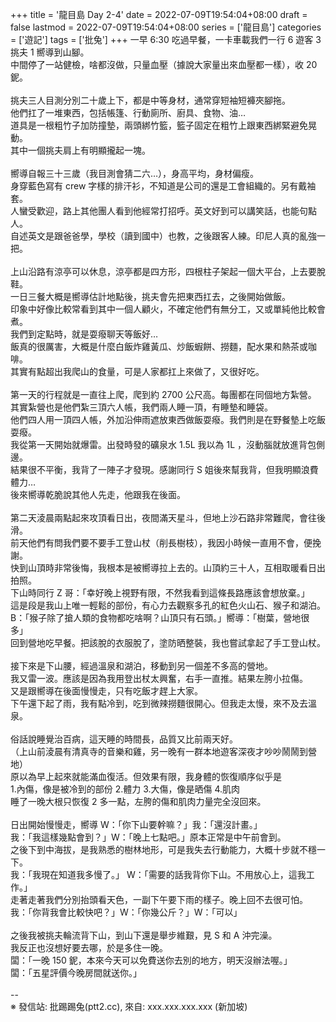 +++
title = '龍目島 Day 2-4'
date = 2022-07-09T19:54:04+08:00
draft = false
lastmod = 2022-07-09T19:54:04+08:00
series = ['龍目島']
categories = ['遊記']
tags = ['批兔']
+++
一早 6:30 吃過早餐，一卡車載我們一行 6 遊客 3 挑夫 1 嚮導到山腳。<br>
中間停了一站健檢，啥都沒做，只量血壓（據說大家量出來血壓都一樣），收 20 鈮。<br>
<br>
挑夫三人目測分別二十歲上下，都是中等身材，通常穿短袖短褲夾腳拖。<br>
他們扛了一堆東西，包括帳篷、行動廁所、廚具、食物、油…<br>
道具是一根粗竹子加防撞墊，兩頭綁竹籃，籃子固定在粗竹上跟東西綁緊避免晃動。<br>
其中一個挑夫肩上有明顯攏起一塊。<br>
<br>
嚮導自報三十三歲（我目測會猜二六…），身高平均，身材偏瘦。<br>
身穿藍色寫有 crew 字樣的排汗衫，不知道是公司的還是工會組織的。另有戴袖套。<br>
人蠻受歡迎，路上其他團人看到他經常打招呼。英文好到可以講笑話，也能句點人。<br>
自述英文是跟爸爸學，學校（讀到國中）也教，之後跟客人練。印尼人真的亂強一把。<br>
<br>
上山沿路有涼亭可以休息，涼亭都是四方形，四根柱子架起一個大平台，上去要脫鞋。<br>
一日三餐大概是嚮導估計地點後，挑夫會先把東西扛去，之後開始做飯。<br>
印象中好像比較常看到其中一個人顧火，不確定他們有無分工，又或單純他比較會煮。<br>
我們到定點時，就是耍癈聊天等飯好…<br>
飯真的很厲害，大概是什麼白飯炸雞黃瓜、炒飯蝦餅、撈麵，配水果和熱茶或咖啡。<br>
其實有點超出我爬山的食量，可是人家都扛上來做了，又很好吃。<br>
<br>
第一天的行程就是一直往上爬，爬到約 2700 公尺高。每團都在同個地方紮營。<br>
其實紮營也是他們紮三頂六人帳，我們兩人睡一頂，有睡墊和睡袋。<br>
他們四人用一頂四人帳，外加沿伸雨遮放東西做飯耍癈。我們則是在野餐墊上吃飯耍癈。<br>
我從第一天開始就爆雷。出發時發的礦泉水 1.5L 我以為 1L ，沒動腦就放進背包側邊。<br>
結果很不平衡，我背了一陣子才發現。感謝同行 S 姐後來幫我背，但我明顯浪費體力…<br>
後來嚮導乾脆說其他人先走，他跟我在後面。<br>
<br>
第二天淩晨兩點起來攻頂看日出，夜間滿天星斗，但地上沙石路非常難爬，會往後滑。<br>
前天他們有問我們要不要手工登山杖（削長樹枝），我因小時候一直用不會，便挽謝。<br>
快到山頂時非常後悔，我根本是被嚮導拉上去的。山頂約三十人，互相取暖看日出拍照。<br>
下山時同行 Z 哥：「幸好晚上視野有限，不然我看到這條長路應該會想放棄。」<br>
這是段是我山上唯一輕鬆的部份，有心力去觀察多孔的紅色火山石、猴子和湖泊。<br>
B：「猴子除了搶人類的食物都吃啥啊？山頂只有石頭。」嚮導：「樹葉，營地很多」<br>
回到營地吃早餐。把該脫的衣服脫了，塗防晒整裝，我也嘗試拿起了手工登山杖。<br>
<br>
接下來是下山腰，經過溫泉和湖泊，移動到另一個差不多高的營地。<br>
我又雷一波。應該是因為我用登出杖太興奮，右手一直推。結果左胯小拉傷。<br>
又是跟嚮導在後面慢慢走，只有吃飯才趕上大家。<br>
下午還下起了雨，我有點冷到，吃到微辣撈麵很開心。但我走太慢，來不及去溫泉。<br>
<br>
俗話說睡覺治百病，這天睡的時間長，品質又比前兩天好。<br>
（上山前淩晨有清真寺的音樂和雞，另一晚有一群本地遊客深夜才吵吵鬧鬧到營地）<br>
原以為早上起來就能滿血復活。但效果有限，我身體的恢復順序似乎是<br>
1.內傷，像是被冷到的部份 2.體力 3.大傷，像是晒傷 4.肌肉<br>
睡了一晚大根只恢復 2 多一點，左胯的傷和肌肉力量完全沒回來。<br>
<br>
日出開始慢慢走，嚮導 W：「你下山要幹嘛？」我：「還沒計畫。」<br>
我：「我這樣幾點會到？」W：「晚上七點吧。」原本正常是中午前會到。<br>
之後下到中海拔，是我熟悉的樹林地形，可是我失去行動能力，大概十步就不穩一下。<br>
我：「我現在知道我多慢了。」 W：「需要的話我背你下山。不用放心上，這我工作。」<br>
走著走著我們分別抬頭看天色，一副下午要下雨的樣子。晚上回不去很可怕。<br>
我：「你背我會比較快吧？」W：「你幾公斤？」W：「可以」<br>
<br>
之後我被挑夫輪流背下山，到山下還是舉步維艱，見 S 和 A 沖完澡。<br>
我反正也沒想好要去哪，於是多住一晚。<br>
闆：「一晚 150 鈮，本來今天可以免費送你去別的地方，明天沒辦法喔。」<br>
闆：「五星評價今晚房間就送你。」<br>
<br>
--<br>
※ 發信站: 批踢踢兔(ptt2.cc), 來自: xxx.xxx.xxx.xxx (新加坡)<br>
